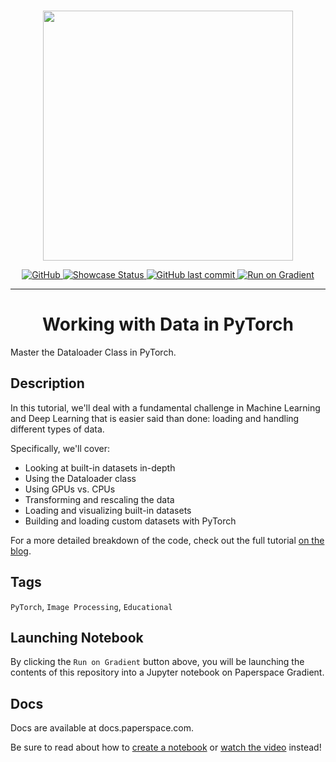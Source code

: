 <p align="center">
    <br>
    <img src="https://s3.amazonaws.com/ps.public.resources/ml-showcase/ml-showcase-header.png" width="400"/>
    <br>
<p>
<p align="center">
    <a href="https://github.com/gradient-ai/Working-with-Data-in-PyTorch/blob/main/LICENSE">
        <img alt="GitHub" src="https://img.shields.io/github/license/gradient-ai/Working-with-Data-in-PyTorch.svg?color=blue">
    </a>
    <a href="https://ml-showcase.paperspace.com/projects/working-with-data-in-pytorch">
        <img alt="Showcase Status" src="https://img.shields.io/website/http/ml-showcase.paperspace.com/projects/working-with-data-in-pytorch.svg?down_color=red&down_message=offline&up_message=online">
    </a>
    <a href="https://github.com/gradient-ai/Working-with-Data-in-PyTorch">
        <img alt="GitHub last commit" src="https://img.shields.io/github/last-commit/gradient-ai/Working-with-Data-in-PyTorch">
    </a>
    <a href="https://console.paperspace.com/github/gradient-ai/Working-with-Data-in-PyTorch/blob/main/A%20Comprehensive%20Guide%20to%20Data%20Loaders%20and%20Abstractions%20in%20PyTorch.ipynb">
        <img src="https://assets.paperspace.io/img/gradient-badge.svg" alt="Run on Gradient"/>
    </a>
</p>
<hr />
<h1 align="center">
    Working with Data in PyTorch
</h1>

Master the Dataloader Class in PyTorch.

## Description

In this tutorial, we'll deal with a fundamental challenge in Machine Learning and Deep Learning that is easier said than done: loading and handling different types of data.

Specifically, we'll cover:
- Looking at built-in datasets in-depth
- Using the Dataloader class
- Using GPUs vs. CPUs
- Transforming and rescaling the data
- Loading and visualizing built-in datasets
- Building and loading custom datasets with PyTorch

For a more detailed breakdown of the code, check out the full tutorial <a href="https://blog.paperspace.com/dataloaders-abstractions-pytorch">on the blog</a>.

## Tags
<code>PyTorch</code>, <code>Image Processing</code>, <code>Educational</code>

## Launching Notebook
By clicking the <code>Run on Gradient</code> button above, you will be launching the contents of this repository into a Jupyter notebook on Paperspace Gradient. 

## Docs
Docs are available at docs.paperspace.com. 

Be sure to read about how to <a href="https://docs.paperspace.com/gradient/notebooks/create-a-notebook">create a notebook</a> or <a href="https://youtu.be/i4pvLzvw2ME">watch the video</a> instead!
